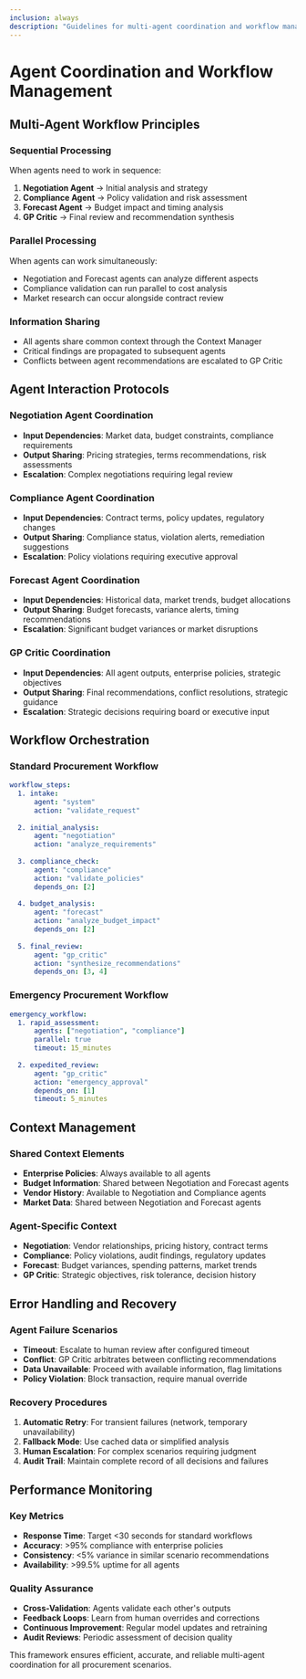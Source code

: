 ```yaml
---
inclusion: always
description: "Guidelines for multi-agent coordination and workflow management"
---
```


# Agent Coordination and Workflow Management

## Multi-Agent Workflow Principles

### Sequential Processing
When agents need to work in sequence:
1. **Negotiation Agent** → Initial analysis and strategy
2. **Compliance Agent** → Policy validation and risk assessment  
3. **Forecast Agent** → Budget impact and timing analysis
4. **GP Critic** → Final review and recommendation synthesis

### Parallel Processing
When agents can work simultaneously:
- Negotiation and Forecast agents can analyze different aspects
- Compliance validation can run parallel to cost analysis
- Market research can occur alongside contract review

### Information Sharing
- All agents share common context through the Context Manager
- Critical findings are propagated to subsequent agents
- Conflicts between agent recommendations are escalated to GP Critic

## Agent Interaction Protocols

### Negotiation Agent Coordination
- **Input Dependencies**: Market data, budget constraints, compliance requirements
- **Output Sharing**: Pricing strategies, terms recommendations, risk assessments
- **Escalation**: Complex negotiations requiring legal review

### Compliance Agent Coordination  
- **Input Dependencies**: Contract terms, policy updates, regulatory changes
- **Output Sharing**: Compliance status, violation alerts, remediation suggestions
- **Escalation**: Policy violations requiring executive approval

### Forecast Agent Coordination
- **Input Dependencies**: Historical data, market trends, budget allocations
- **Output Sharing**: Budget forecasts, variance alerts, timing recommendations
- **Escalation**: Significant budget variances or market disruptions

### GP Critic Coordination
- **Input Dependencies**: All agent outputs, enterprise policies, strategic objectives
- **Output Sharing**: Final recommendations, conflict resolutions, strategic guidance
- **Escalation**: Strategic decisions requiring board or executive input

## Workflow Orchestration

### Standard Procurement Workflow
```yaml
workflow_steps:
  1. intake:
      agent: "system"
      action: "validate_request"
      
  2. initial_analysis:
      agent: "negotiation"
      action: "analyze_requirements"
      
  3. compliance_check:
      agent: "compliance"  
      action: "validate_policies"
      depends_on: [2]
      
  4. budget_analysis:
      agent: "forecast"
      action: "analyze_budget_impact"
      depends_on: [2]
      
  5. final_review:
      agent: "gp_critic"
      action: "synthesize_recommendations"
      depends_on: [3, 4]
```

### Emergency Procurement Workflow
```yaml
emergency_workflow:
  1. rapid_assessment:
      agents: ["negotiation", "compliance"]
      parallel: true
      timeout: 15_minutes
      
  2. expedited_review:
      agent: "gp_critic"
      action: "emergency_approval"
      depends_on: [1]
      timeout: 5_minutes
```

## Context Management

### Shared Context Elements
- **Enterprise Policies**: Always available to all agents
- **Budget Information**: Shared between Negotiation and Forecast agents
- **Vendor History**: Available to Negotiation and Compliance agents
- **Market Data**: Shared between Negotiation and Forecast agents

### Agent-Specific Context
- **Negotiation**: Vendor relationships, pricing history, contract terms
- **Compliance**: Policy violations, audit findings, regulatory updates
- **Forecast**: Budget variances, spending patterns, market trends
- **GP Critic**: Strategic objectives, risk tolerance, decision history

## Error Handling and Recovery

### Agent Failure Scenarios
- **Timeout**: Escalate to human review after configured timeout
- **Conflict**: GP Critic arbitrates between conflicting recommendations
- **Data Unavailable**: Proceed with available information, flag limitations
- **Policy Violation**: Block transaction, require manual override

### Recovery Procedures
1. **Automatic Retry**: For transient failures (network, temporary unavailability)
2. **Fallback Mode**: Use cached data or simplified analysis
3. **Human Escalation**: For complex scenarios requiring judgment
4. **Audit Trail**: Maintain complete record of all decisions and failures

## Performance Monitoring

### Key Metrics
- **Response Time**: Target <30 seconds for standard workflows
- **Accuracy**: >95% compliance with enterprise policies
- **Consistency**: <5% variance in similar scenario recommendations
- **Availability**: >99.5% uptime for all agents

### Quality Assurance
- **Cross-Validation**: Agents validate each other's outputs
- **Feedback Loops**: Learn from human overrides and corrections
- **Continuous Improvement**: Regular model updates and retraining
- **Audit Reviews**: Periodic assessment of decision quality

This framework ensures efficient, accurate, and reliable multi-agent coordination for all procurement scenarios.